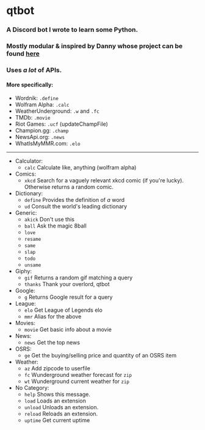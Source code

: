 # qtbot
### A Discord bot I wrote to learn some Python. 
### Mostly modular & inspired by Danny whose project can be found [here](https://github.com/Rapptz/RoboDanny)
### Uses *a lot* of APIs.
#### More specifically:
* Wordnik: `.define`
* Wolfram Alpha: `.calc`
* WeatherUnderground: `.w` and `.fc`
* TMDb: `.movie`
* Riot Games: `.ucf` (updateChampFile)
* Champion.gg: `.champ`
* NewsApi.org: `.news`
* WhatIsMyMMR.com: `.elo` 
---
* Calculator: 
  * `calc`   Calculate like, anything (wolfram alpha)
* Comics: 
  * `xkcd`   Search for a vaguely relevant xkcd comic (if you're lucky). Otherwise returns a random comic.
* Dictionary: 
  * `define` Provides the definition of *a* word  
  * `ud`     Consult the world's leading dictionary  
* Generic:  
  * `akick`  Don't use this 
  * `ball`   Ask the magic 8ball  
  * `love`    
  * `resame` 
  * `same`   
  * `slap`   
  * `todo`   
  * `unsame` 
* Giphy:
  * `gif`    Returns a random gif matching a query 
  * `thanks` Thank your overlord, qtbot  
* Google:
  * `g`      Returns Google result for a query
* League:
  * `elo`    Get League of Legends elo
  * `mmr`    Alias for the above
* Movies:
  * `movie`  Get basic info about a movie 
* News:
  * `news`   Get the top news
* OSRS:
  * `ge`     Get the buying/selling price and quantity of an OSRS item 
* Weather:
  * `az`     Add zipcode to userfile
  * `fc`     Wunderground weather forecast for `zip`
  * `wt`     Wunderground current weather for `zip`
* No Category:
  * `help`   Shows this message.
  * `load`   Loads an extension
  * `unload` Unloads an extension.
  * `reload` Reloads an extension.
  * `uptime` Get current uptime 
